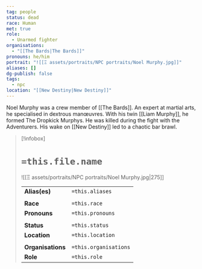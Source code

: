 ```yaml
---
tag: people
status: dead
race: Human
met: true
role:
  - Unarmed fighter
organisations:
  - "[[The Bards|The Bards]]"
pronouns: he/him
portrait: "![[Ξ assets/portraits/NPC portraits/Noel Murphy.jpg]]"
aliases: []
dg-publish: false
tags:
  - npc
location: "[[New Destiny|New Destiny]]"
---
```


Noel Murphy was a crew member of [[The Bards]]. An expert at martial arts, he specialised in dextrous manœuvres. With his twin [[Liam Murphy]], he formed The Dropkick Murphys. He was killed during the fight with the Adventurers. His wake on [[New Destiny]] led to a chaotic bar brawl. 

> [!infobox] 
> 
> # `=this.file.name`
> ![[Ξ assets/portraits/NPC portraits/Noel Murphy.jpg|275]]
> 
> | | |
> | --- | --- |
> | **Alias(es)** | `=this.aliases` |
> | | | 
> | **Race** | `=this.race` |
> | **Pronouns** | `=this.pronouns` |
> | | | 
> | **Status** | `=this.status` | 
> | **Location** | `=this.location` |
> | | | 
> | **Organisations** | `=this.organisations` |
> | **Role** | `=this.role` |

